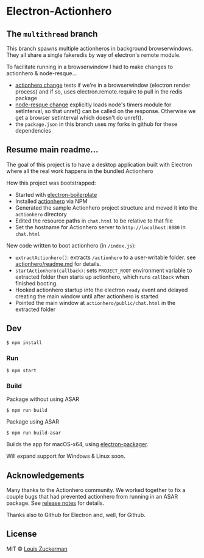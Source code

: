 # Electron-Actionhero

## The `multithread` branch

This branch spawns multiple actionheros in background browserwindows.  They all share a single fakeredis by way of
 electron's remote module.

To facilitate running in a browserwindow I had to make changes to actionhero & node-resque...

- [actionhero change](https://github.com/semiosis/actionhero/commit/503d97b2324ec0fff8b1efc160158346181a6209) tests if we're in a browserwindow (electron render process) and if so, uses electron.remote.require to pull in the redis package
- [node-resque change](https://github.com/semiosis/node-resque/commit/095b3d8b8417f5bc6aca6222c42b6b647fe84027) explicitly loads node's timers module for setInterval, so that unref() can be called on the response.  Otherwise we get a browser setInterval which doesn't do unref().
- the `package.json` in this branch uses my forks in github for these dependencies

## Resume main readme...

The goal of this project is to have a desktop application built with Electron where all the real work happens in the bundled Actionhero

How this project was bootstrapped:

- Started with [electron-boilerplate](https://github.com/sindresorhus/electron-boilerplate)
- Installed [actionhero](http://www.actionherojs.com/) via NPM
- Generated the sample Actionhero project structure and moved it into the `actionhero` directory
- Edited the resource paths in `chat.html` to be relative to that file
- Set the hostname for Actionhero server to `http://localhost:8080` in `chat.html`

New code written to boot actionhero (in `/index.js`):

- `extractActionhero()`: extracts `/actionhero` to a user-writable folder.  see [actionhero/readme.md](actionhero#actionhero-project) for details.
- `startActionhero(callback)`: sets `PROJECT_ROOT` environment variable to extracted folder then starts up actionhero, which runs `callback` when finished booting.
- Hooked actionhero startup into the electron `ready` event and delayed creating the main window until after actionhero is started
- Pointed the main window at `actionhero/public/chat.html` in the extracted folder

## Dev

```
$ npm install
```

### Run

```
$ npm start
```

### Build

Package without using ASAR

```
$ npm run build
```

Package using ASAR

```
$ npm run build-asar
```


Builds the app for macOS-x64, using [electron-packager](https://github.com/electron-userland/electron-packager).

Will expand support for Windows & Linux soon.

## Acknowledgements

Many thanks to the Actionhero community.  We worked together to fix a couple bugs that had prevented actionhero from running in an ASAR package.  See [release notes](https://github.com/evantahler/actionhero/releases/tag/v13.4.3) for details.

Thanks also to Github for Electron and, well, for Github.

## License

MIT © [Louis Zuckerman](http://github.com/semiosis)
